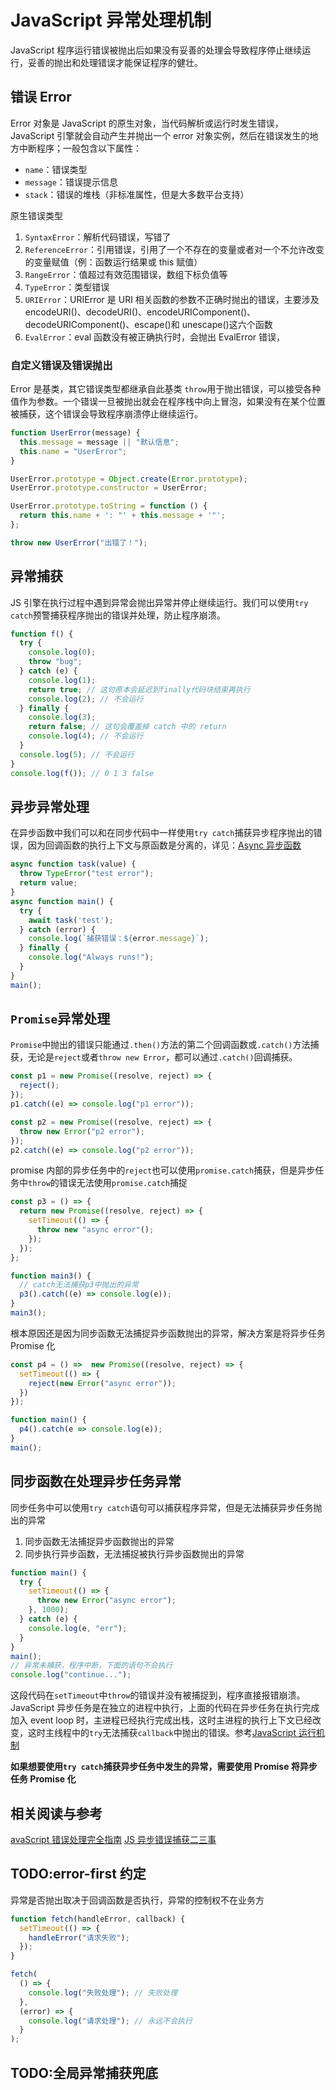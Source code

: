 # JavaScript 异常处理机制

JavaScript 程序运行错误被抛出后如果没有妥善的处理会导致程序停止继续运行，妥善的抛出和处理错误才能保证程序的健壮。

## 错误 Error

Error 对象是 JavaScript 的原生对象，当代码解析或运行时发生错误，JavaScript 引擎就会自动产生并抛出一个 error 对象实例，然后在错误发生的地方中断程序；一般包含以下属性：

- `name`：错误类型
- `message`：错误提示信息
- `stack`：错误的堆栈（非标准属性，但是大多数平台支持）

原生错误类型

1. `SyntaxError`：解析代码错误，写错了
2. `ReferenceError`：引用错误，引用了一个不存在的变量或者对一个不允许改变的变量赋值（例：函数运行结果或 this 赋值）
3. `RangeError`：值超过有效范围错误，数组下标负值等
4. `TypeError`：类型错误
5. `URIError`：URIError 是 URI 相关函数的参数不正确时抛出的错误，主要涉及 encodeURI()、decodeURI()、encodeURIComponent()、decodeURIComponent()、escape()和 unescape()这六个函数
6. `EvalError`：eval 函数没有被正确执行时，会抛出 EvalError 错误，

### 自定义错误及错误抛出

Error 是基类，其它错误类型都继承自此基类
`throw`用于抛出错误，可以接受各种值作为参数。一个错误一旦被抛出就会在程序栈中向上冒泡，如果没有在某个位置被捕获，这个错误会导致程序崩溃停止继续运行。

```js
function UserError(message) {
  this.message = message || "默认信息";
  this.name = "UserError";
}

UserError.prototype = Object.create(Error.prototype);
UserError.prototype.constructor = UserError;

UserError.prototype.toString = function () {
  return this.name + ': "' + this.message + '"';
};

throw new UserError("出错了！");
```

## 异常捕获

JS 引擎在执行过程中遇到异常会抛出异常并停止继续运行。我们可以使用`try catch`预警捕获程序抛出的错误并处理，防止程序崩溃。

```JavaScript
function f() {
  try {
    console.log(0);
    throw "bug";
  } catch (e) {
    console.log(1);
    return true; // 这句原本会延迟到finally代码块结束再执行
    console.log(2); // 不会运行
  } finally {
    console.log(3);
    return false; // 这句会覆盖掉 catch 中的 return
    console.log(4); // 不会运行
  }
  console.log(5); // 不会运行
}
console.log(f()); // 0 1 3 false
```

## 异步异常处理

在异步函数中我们可以和在同步代码中一样使用`try catch`捕获异步程序抛出的错误，因为回调函数的执行上下文与原函数是分离的，详见：[Async 异步函数](../00.Basic/12.Async.md)

```JavaScript
async function task(value) {
  throw TypeError("test error");
  return value;
}
async function main() {
  try {
    await task('test');
  } catch (error) {
    console.log(`捕获错误：${error.message}`);
  } finally {
    console.log("Always runs!");
  }
}
main();
```

## `Promise`异常处理

`Promise`中抛出的错误只能通过`.then()`方法的第二个回调函数或`.catch()`方法捕获，无论是`reject`或者`throw new Error`，都可以通过`.catch()`回调捕获。

```js
const p1 = new Promise((resolve, reject) => {
  reject();
});
p1.catch((e) => console.log("p1 error"));

const p2 = new Promise((resolve, reject) => {
  throw new Error("p2 error");
});
p2.catch((e) => console.log("p2 error"));
```

promise 内部的异步任务中的`reject`也可以使用`promise.catch`捕获，但是异步任务中`throw`的错误无法使用`promise.catch`捕捉

```js
const p3 = () => {
  return new Promise((resolve, reject) => {
    setTimeout(() => {
      throw new "async error"();
    });
  });
};

function main3() {
  // catch无法捕获p3中抛出的异常
  p3().catch((e) => console.log(e));
}
main3();
```

根本原因还是因为同步函数无法捕捉异步函数抛出的异常，解决方案是将异步任务 Promise 化

```JavaScript
const p4 = () =>  new Promise((resolve, reject) => {
  setTimeout(() => {
    reject(new Error("async error"));
  })
});

function main() {
  p4().catch(e => console.log(e));
}
main();
```

## 同步函数在处理异步任务异常

同步任务中可以使用`try catch`语句可以捕获程序异常，但是无法捕获异步任务抛出的异常

1. 同步函数无法捕捉异步函数抛出的异常
2. 同步执行异步函数，无法捕捉被执行异步函数抛出的异常

```js
function main() {
  try {
    setTimeout(() => {
      throw new Error("async error");
    }, 1000);
  } catch (e) {
    console.log(e, "err");
  }
}
main();
// 异常未捕获，程序中断，下面的语句不会执行
console.log("continue...");
```

这段代码在`setTimeout`中`throw`的错误并没有被捕捉到，程序直接报错崩溃。JavaScript 异步任务是在独立的进程中执行，上面的代码在异步任务在执行完成加入 event loop 时，主进程已经执行完成出栈，这时主进程的执行上下文已经改变，这时主线程中的`try`无法捕获`callback`中抛出的错误。参考[JavaScript 运行机制](./03-运行机制.md)

**如果想要使用`try catch`捕获异步任务中发生的异常，需要使用 Promise 将异步任务 Promise 化**

## 相关阅读与参考

[avaScript 错误处理完全指南](https://mp.weixin.qq.com/s/I9ZrCsoNo7jrOHj8a9UW1A)
[JS 异步错误捕获二三事](https://github.com/sunyongjian/blog/issues/40)

## TODO:error-first 约定

异常是否抛出取决于回调函数是否执行，异常的控制权不在业务方

```js
function fetch(handleError, callback) {
  setTimeout(() => {
    handleError("请求失败");
  });
}

fetch(
  () => {
    console.log("失败处理"); // 失败处理
  },
  (error) => {
    console.log("请求处理"); // 永远不会执行
  }
);
```

## TODO:全局异常捕获兜底

